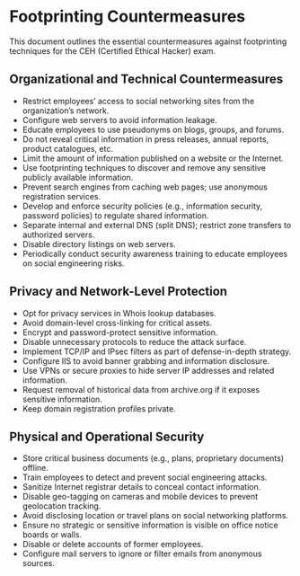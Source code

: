 
# Footprinting Countermeasures

This document outlines the essential countermeasures against footprinting techniques for the CEH (Certified Ethical Hacker) exam.

## Organizational and Technical Countermeasures

- Restrict employees’ access to social networking sites from the organization’s network.
- Configure web servers to avoid information leakage.
- Educate employees to use pseudonyms on blogs, groups, and forums.
- Do not reveal critical information in press releases, annual reports, product catalogues, etc.
- Limit the amount of information published on a website or the Internet.
- Use footprinting techniques to discover and remove any sensitive publicly available information.
- Prevent search engines from caching web pages; use anonymous registration services.
- Develop and enforce security policies (e.g., information security, password policies) to regulate shared information.
- Separate internal and external DNS (split DNS); restrict zone transfers to authorized servers.
- Disable directory listings on web servers.
- Periodically conduct security awareness training to educate employees on social engineering risks.

## Privacy and Network-Level Protection

- Opt for privacy services in Whois lookup databases.
- Avoid domain-level cross-linking for critical assets.
- Encrypt and password-protect sensitive information.
- Disable unnecessary protocols to reduce the attack surface.
- Implement TCP/IP and IPsec filters as part of defense-in-depth strategy.
- Configure IIS to avoid banner grabbing and information disclosure.
- Use VPNs or secure proxies to hide server IP addresses and related information.
- Request removal of historical data from archive.org if it exposes sensitive information.
- Keep domain registration profiles private.

## Physical and Operational Security

- Store critical business documents (e.g., plans, proprietary documents) offline.
- Train employees to detect and prevent social engineering attacks.
- Sanitize Internet registrar details to conceal contact information.
- Disable geo-tagging on cameras and mobile devices to prevent geolocation tracking.
- Avoid disclosing location or travel plans on social networking platforms.
- Ensure no strategic or sensitive information is visible on office notice boards or walls.
- Disable or delete accounts of former employees.
- Configure mail servers to ignore or filter emails from anonymous sources.
